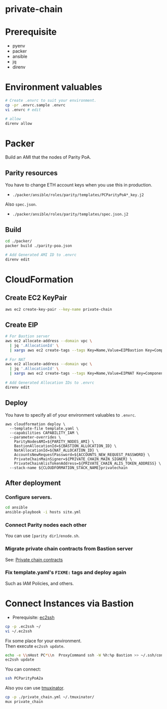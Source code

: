 # private-chain

# Prerequisite
- pyenv
- packer
- ansible
- jq
- direnv

# Environment valuables

```bash
# Create .envrc to suit your environment.
cp -pr .envrc.sample .envrc
vi .envrc # edit

# allow
direnv allow
```

# Packer
Build an AMI that the nodes of Parity PoA.  

## Parity resources
You have to change ETH account keys when you use this in production.
- `./packer/ansible/roles/parity/templates/PCParityPoA*_key.j2`

Also `spec.json`.
- `./packer/ansible/roles/parity/templates/spec.json.j2`

## Build
```bash
cd ./packer/
packer build ./parity-poa.json

# Add Generated AMI ID to .envrc
direnv edit
```

# CloudFormation


## Create EC2 KeyPair
```bash
aws ec2 create-key-pair --key-name private-chain
```

## Create EIP
```bash
# For Bastion server
aws ec2 allocate-address --domain vpc \
  | jq '.AllocationId' \
  | xargs aws ec2 create-tags --tags Key=Name,Value=EIPBastion Key=Component,Value=PrivateChain --resources
  
# For NAT
aws ec2 allocate-address --domain vpc \
  | jq '.AllocationId' \
  | xargs aws ec2 create-tags --tags Key=Name,Value=EIPNAT Key=Component,Value=PrivateChain --resources  
  
# Add Generated Allocation IDs to .envrc
direnv edit  
```

## Deploy
You have to specify all of your environment valuables to `.envrc`.

```bash;
aws cloudformation deploy \
  --template-file template.yaml \
  --capabilities CAPABILITY_IAM \
  --parameter-overrides \
    ParityNodesAMI=${PARITY_NODES_AMI} \
    BastionAllocationId=${BASTION_ALLOCATION_ID} \
    NatAllocationId=${NAT_ALLOCATION_ID} \
    AccountsNewRequestPassword=${ACCOUNTS_NEW_REQUEST_PASSWORD} \
    PrivateChainMainSigner=${PRIVATE_CHAIN_MAIN_SIGNER} \
    PrivateChainAlisTokenAddress=${PRIVATE_CHAIN_ALIS_TOKEN_ADDRESS} \
  --stack-name ${CLOUDFORMATION_STACK_NAME}privatechain
```

## After deployment

### Configure servers.
```bash
cd ansible
ansible-playbook -i hosts site.yml
```

### Connect Parity nodes each other
You can use `[parity dir]/enode.sh`.


### Migrate private chain contracts from Bastion server
See: [Private chain contracts](https://github.com/AlisProject/private-chain-contracts)

### Fix template.yaml's `FIXME:` tags and deploy again
Such as IAM Policies, and others.

# Connect Instances via Bastion
- Prerequisite: [ec2ssh](https://github.com/mirakui/ec2ssh) 

```bash
cp -p .ec2ssh ~/
vi ~/.ec2ssh
```

Fix some place for your environment.  
Then execute `ec2ssh update`.

```bash
echo -e \\nHost PC*\\n  ProxyCommand ssh -W %h:%p Bastion >> ~/.ssh/config 
ec2ssh update
```

You can connect:

```bash
ssh PCParityPoA2a
```

Also you can use [tmuxinator](https://github.com/tmuxinator/tmuxinator).
```bash
cp -p ./private_chain.yml ~/.tmuxinator/
mux private_chain
```
